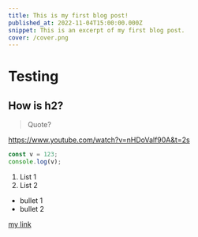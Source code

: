 ```yaml
---
title: This is my first blog post!
published_at: 2022-11-04T15:00:00.000Z
snippet: This is an excerpt of my first blog post.
cover: /cover.png
---
```


# Testing

## How is h2?

> Quote?

https://www.youtube.com/watch?v=nHDoValf90A&t=2s

```ts
const v = 123;
console.log(v);
```

1. List 1
2. List 2

- bullet 1
- bullet 2

[my link](https://www.youtube.com/@audrow)
